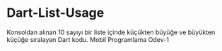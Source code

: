 # Dart-List-Usage

Konsoldan alınan 10 sayıyı bir liste içinde küçükten büyüğe ve büyükten küçüğe sıralayan Dart kodu.
Mobil Programlama Odev-1
